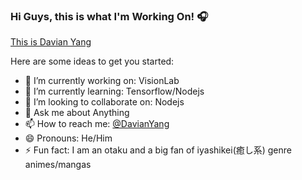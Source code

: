 ### Hi Guys, this is what I'm Working On! 🎧

[This is Davian Yang](https://res.cloudinary.com/dcrgv598u/image/upload/v1594821553/profile/Hi_I_am_Davian_Yang_ebr8tu.png)

Here are some ideas to get you started:

- 🔭 I’m currently working on: VisionLab
- 🌱 I’m currently learning: Tensorflow/Nodejs
- 👯 I’m looking to collaborate on: Nodejs
- 💬 Ask me about Anything
- 📫 How to reach me: [@DavianYang](https://twitter.com/DavianYang)
- 😄 Pronouns: He/Him
- ⚡ Fun fact: I am an otaku and a big fan of iyashikei(癒し系) genre animes/mangas
